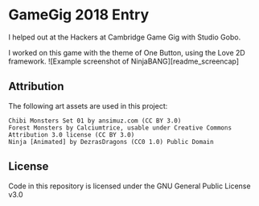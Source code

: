 # GameGig 2018 Entry
I helped out at the Hackers at Cambridge Game Gig with Studio Gobo.

I worked on this game with the theme of One Button, using the Love 2D framework.
![Example screenshot of NinjaBANG][readme_screencap]

## Attribution
The following art assets are used in this project:
```
Chibi Monsters Set 01 by ansimuz.com (CC BY 3.0)
Forest Monsters by Calciumtrice, usable under Creative Commons Attribution 3.0 license (CC BY 3.0)
Ninja [Animated] by DezrasDragons (CC0 1.0) Public Domain
```
## License
Code in this repository is licensed under the GNU General Public License v3.0